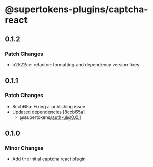 # @supertokens-plugins/captcha-react

## 0.1.2

### Patch Changes

- b2522cc: refactor: formatting and dependency version fixes

## 0.1.1

### Patch Changes

- 8ccb65a: Fixing a publishing issue
- Updated dependencies [8ccb65a]
  - @supertokens/auth-ui@0.0.1

## 0.1.0

### Minor Changes

- Add the initial captcha react plugin
